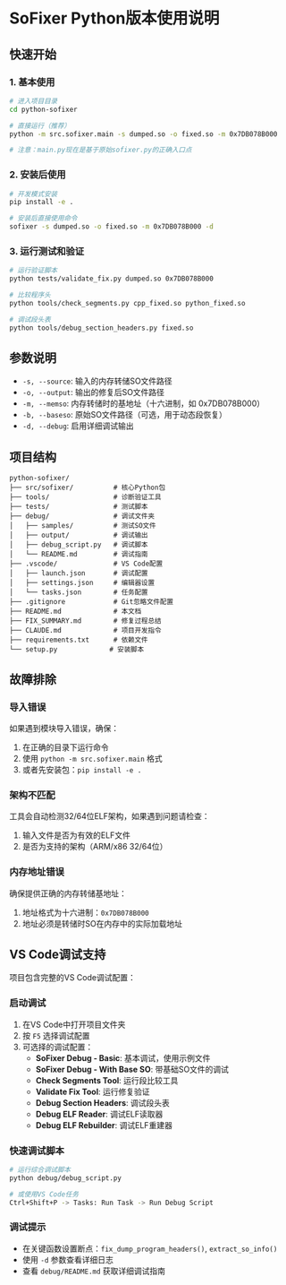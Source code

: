 # SoFixer Python版本使用说明

## 快速开始

### 1. 基本使用

```bash
# 进入项目目录
cd python-sofixer

# 直接运行（推荐）
python -m src.sofixer.main -s dumped.so -o fixed.so -m 0x7DB078B000

# 注意：main.py现在是基于原始sofixer.py的正确入口点
```

### 2. 安装后使用

```bash
# 开发模式安装
pip install -e .

# 安装后直接使用命令
sofixer -s dumped.so -o fixed.so -m 0x7DB078B000 -d
```

### 3. 运行测试和验证

```bash
# 运行验证脚本
python tests/validate_fix.py dumped.so 0x7DB078B000

# 比较程序头
python tools/check_segments.py cpp_fixed.so python_fixed.so

# 调试段头表
python tools/debug_section_headers.py fixed.so
```

## 参数说明

- `-s, --source`: 输入的内存转储SO文件路径
- `-o, --output`: 输出的修复后SO文件路径  
- `-m, --memso`: 内存转储时的基地址（十六进制，如 0x7DB078B000）
- `-b, --baseso`: 原始SO文件路径（可选，用于动态段恢复）
- `-d, --debug`: 启用详细调试输出

## 项目结构

```
python-sofixer/
├── src/sofixer/          # 核心Python包
├── tools/                # 诊断验证工具  
├── tests/                # 测试脚本
├── debug/                # 调试文件夹
│   ├── samples/          # 测试SO文件
│   ├── output/           # 调试输出
│   ├── debug_script.py   # 调试脚本
│   └── README.md         # 调试指南
├── .vscode/              # VS Code配置
│   ├── launch.json       # 调试配置
│   ├── settings.json     # 编辑器设置
│   └── tasks.json        # 任务配置
├── .gitignore            # Git忽略文件配置
├── README.md             # 本文档
├── FIX_SUMMARY.md        # 修复过程总结
├── CLAUDE.md             # 项目开发指令
├── requirements.txt      # 依赖文件
└── setup.py             # 安装脚本
```

## 故障排除

### 导入错误
如果遇到模块导入错误，确保：
1. 在正确的目录下运行命令
2. 使用 `python -m src.sofixer.main` 格式
3. 或者先安装包：`pip install -e .`

### 架构不匹配
工具会自动检测32/64位ELF架构，如果遇到问题请检查：
1. 输入文件是否为有效的ELF文件
2. 是否为支持的架构（ARM/x86 32/64位）

### 内存地址错误
确保提供正确的内存转储基地址：
1. 地址格式为十六进制：`0x7DB078B000`
2. 地址必须是转储时SO在内存中的实际加载地址

## VS Code调试支持

项目包含完整的VS Code调试配置：

### 启动调试
1. 在VS Code中打开项目文件夹
2. 按 `F5` 选择调试配置
3. 可选择的调试配置：
   - **SoFixer Debug - Basic**: 基本调试，使用示例文件
   - **SoFixer Debug - With Base SO**: 带基础SO文件的调试
   - **Check Segments Tool**: 运行段比较工具
   - **Validate Fix Tool**: 运行修复验证
   - **Debug Section Headers**: 调试段头表
   - **Debug ELF Reader**: 调试ELF读取器
   - **Debug ELF Rebuilder**: 调试ELF重建器

### 快速调试脚本
```bash
# 运行综合调试脚本
python debug/debug_script.py

# 或使用VS Code任务
Ctrl+Shift+P -> Tasks: Run Task -> Run Debug Script
```

### 调试提示
- 在关键函数设置断点：`fix_dump_program_headers()`, `extract_so_info()`
- 使用 `-d` 参数查看详细日志
- 查看 `debug/README.md` 获取详细调试指南